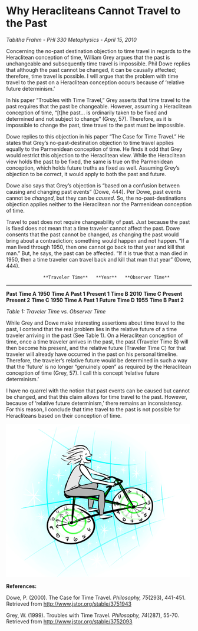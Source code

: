 # Why Heracliteans Cannot Travel to the Past
 
*Tabitha Frahm - PHI 330 Metaphysics - April 15, 2010*

Concerning the no-past destination objection to time travel in regards
to the Heraclitean conception of time, William Grey argues that the past
is unchangeable and subsequently time travel is impossible. Phil Dowe
replies that although the past cannot be changed, it can be causally
affected; therefore, time travel is possible. I will argue that the
problem with time travel to the past on a Heraclitean conception occurs
because of ‘relative future determinism.’

In his paper “Troubles with Time Travel,” Grey asserts that time travel
to the past requires that the past be changeable. However, assuming a
Heraclitean conception of time, “\[t\]he past… is ordinarily taken to be
fixed and determined and not subject to change” (Grey, 57). Therefore,
as it is impossible to change the past, time travel to the past must be
impossible.

Dowe replies to this objection in his paper “The Case for Time Travel.”
He states that Grey’s no-past-destination objection to time travel
applies equally to the Parmenidean conception of time. He finds it odd
that Grey would restrict this objection to the Heraclitean view. While
the Heraclitean view holds the past to be fixed, the same is true on the
Parmenidean conception, which holds future truths as fixed as well.
Assuming Grey’s objection to be correct, it would apply to both the past
and future.

Dowe also says that Grey’s objection is “based on a confusion between
causing and changing past events” (Dowe, 444). Per Dowe, past events
cannot be *changed*, but they can be *caused*. So, the
no-past-destinations objection applies neither to the Heraclitean nor
the Parmenidean conception of time.

Travel to past does not require changeability of past. Just because the
past is fixed does not mean that a time traveler cannot affect the past.
Dowe consents that the past cannot be changed, as changing the past
would bring about a contradiction; something would happen and not
happen. “If a man lived through 1950, then one cannot go back to that
year and kill that man.” But, he says, the past can be affected. “If it
is true that a man died in 1950, then a time traveler can travel back
and kill that man that year” (Dowe, 444).

                  **Traveler Time**   **Year**   **Observer Time**   
  --------------- ------------------- ---------- ------------------- -------------
  **Past**        **Time A**          **1950**   **Time A**          **Past 1**
  **Present 1**   **Time B**          **2010**   **Time C**          **Present**
  **Present 2**   **Time C**          **1950**   **Time A**          **Past 1**
  **Future**      **Time D**          **1955**   **Time B**          **Past 2**

*Table 1: Traveler Time vs. Observer Time*

While Grey and Dowe make interesting assertions about time travel to the
past, I contend that the real problem lies in the relative future of a
time traveler arriving in the past (See Table 1). On a Heraclitean
conception of time, once a time traveler arrives in the past, the past
(Traveler Time B) will then become his present, and the relative future
(Traveler Time C) for that traveler will already have occurred in the
past on his personal timeline. Therefore, the traveler’s relative future
would be determined in such a way that the ‘future’ is no longer
“genuinely open” as required by the Heraclitean conception of time (Grey,
57). I call this concept ‘relative future determinism.’

I have no quarrel with the notion that past events can be caused but
cannot be changed, and that this claim allows for time travel to the
past. However, because of ‘relative future determinism,’ there remains
an inconsistency. For this reason, I conclude that time travel to the
past is not possible for Heracliteans based on their conception of time.

![Tabitha Rides a Time Bike](images/timebike.jpg) 

**References:**

Dowe, P. (2000). The Case for Time Travel. *Philosophy,* *75*(293),
441-451. Retrieved from <http://www.jstor.org/stable/3751943>

Grey, W. (1999). Troubles with Time Travel. *Philosophy,* *74*(287),
55-70. Retrieved from <http://www.jstor.org/stable/3752093>
